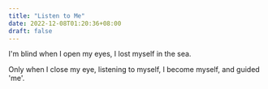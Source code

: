 ```yaml
---
title: "Listen to Me"
date: 2022-12-08T01:20:36+08:00
draft: false
---
```


I'm blind when I open my eyes, I lost myself in the sea. 

Only when I close my eye, listening to myself, I become myself, and guided 'me'.
